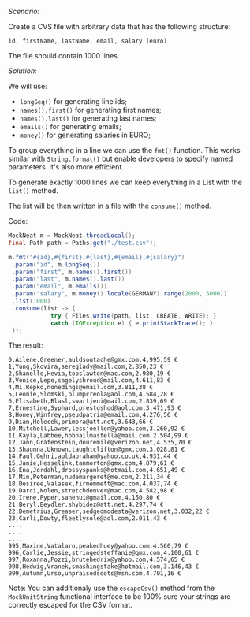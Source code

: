 *Scenario:* 

Create a CVS file with arbitrary data that has the following structure:

`id, firstName, lastName, email, salary (euro)`

The file should contain 1000 lines.

*Solution:*

We will use:
- `longSeq()` for generating line ids;
- `names().first()` for generating first names;
- `names().last()` for generating last names;
- `emails()` for generating emails;
- `money()` for generating salaries in EURO;

To group everything in a line we can use the `fmt()` function. This works similar with `String.format()` but enable developers to specify named parameters. It's also more efficient.

To generate exactly 1000 lines we can keep everything in a List<String> with the `list()` method.

The list will be then written in a file with the `consume()` method.

Code:
```java
MockNeat m = MockNeat.threadLocal();
final Path path = Paths.get("./test.csv");

m.fmt("#{id},#{first},#{last},#{email},#{salary}")
 .param("id", m.longSeq())
 .param("first", m.names().first())
 .param("last", m.names().last())
 .param("email", m.emails())
 .param("salary", m.money().locale(GERMANY).range(2000, 5000))
 .list(1000)
 .consume(list -> {
            try { Files.write(path, list, CREATE, WRITE); }
            catch (IOException e) { e.printStackTrace(); }
 });
```

The result:
```
0,Ailene,Greener,auldsoutache@gmx.com,4.995,59 €
1,Yung,Skovira,sereglady@mail.com,2.850,23 €
2,Shanelle,Hevia,topslawton@mac.com,2.980,19 €
3,Venice,Lepe,sagelyshroud@mail.com,4.611,83 €
4,Mi,Repko,nonedings@email.com,3.811,38 €
5,Leonie,Slomski,plumpcreola@aol.com,4.584,28 €
6,Elisabeth,Blasl,swartjeni@mail.com,2.839,69 €
7,Ernestine,Syphard,prestoshod@aol.com,3.471,93 €
8,Honey,Winfrey,pseudpatria@email.com,4.276,56 €
9,Dian,Holecek,primbra@att.net,3.643,66 €
10,Mitchell,Lawer,lessjoellen@yahoo.com,3.260,92 €
11,Kayla,Labbee,hobnailmastella@mail.com,2.504,99 €
12,Jann,Grafenstein,douremile@verizon.net,4.535,70 €
13,Shaunna,Uknown,taughtclifton@gmx.com,3.028,81 €
14,Paul,Gehri,auldabraham@yahoo.co.uk,4.931,44 €
15,Janie,Hesselink,tanmorton@gmx.com,4.879,61 €
16,Ena,Jordahl,drossyspanks@hotmail.com,4.651,49 €
17,Min,Peterman,nudemargeret@me.com,2.211,34 €
18,Desiree,Valasek,firmemmett@mac.com,4.037,74 €
19,Darci,Nolen,stretchdenver@mac.com,4.582,98 €
20,Irene,Pyper,sanehui@gmail.com,4.150,80 €
21,Beryl,Beydler,shybidez@att.net,4.297,74 €
22,Demetrius,Greaser,sedgedmodesta@verizon.net,3.032,22 €
23,Carli,Dowty,fleetlysole@aol.com,2.011,43 €
....
....
....
995,Maxine,Vatalaro,peakedhuey@yahoo.com,4.560,79 €
996,Carlie,Jessie,stringedsteffanie@gmx.com,4.100,61 €
997,Roxanna,Pozzi,brutehedrix@yahoo.com,4.574,65 €
998,Hedwig,Vranek,smashingstake@hotmail.com,3.146,43 €
999,Autumn,Urso,unpraisedsoots@msn.com,4.701,16 €
```

Note: You can additionaly use the `escapeCsv()` method from the `MockUnitString` functional interface to be 100% sure your strings are correctly escaped for the CSV format.